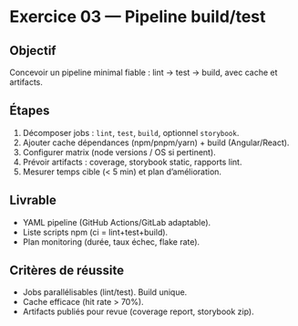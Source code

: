 # Exercice 03 — Pipeline build/test

## Objectif
Concevoir un pipeline minimal fiable : lint → test → build, avec cache et artifacts.

## Étapes
1. Décomposer jobs : `lint`, `test`, `build`, optionnel `storybook`.
2. Ajouter cache dépendances (npm/pnpm/yarn) + build (Angular/React).
3. Configurer matrix (node versions / OS si pertinent).
4. Prévoir artifacts : coverage, storybook static, rapports lint.
5. Mesurer temps cible (< 5 min) et plan d’amélioration.

## Livrable
- YAML pipeline (GitHub Actions/GitLab adaptable).
- Liste scripts npm (ci = lint+test+build).
- Plan monitoring (durée, taux échec, flake rate).

## Critères de réussite
- Jobs parallélisables (lint/test). Build unique.
- Cache efficace (hit rate > 70%).
- Artifacts publiés pour revue (coverage report, storybook zip).
